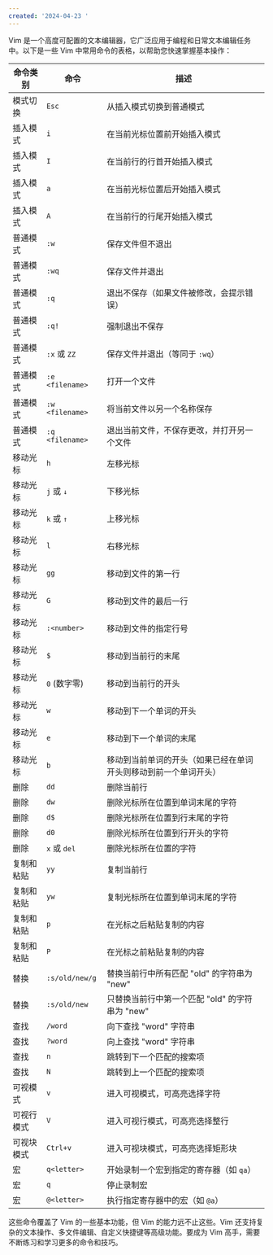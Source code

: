 ```yaml
---
created: '2024-04-23 '
---
```

Vim 是一个高度可配置的文本编辑器，它广泛应用于编程和日常文本编辑任务中。以下是一些 Vim 中常用命令的表格，以帮助您快速掌握基本操作：

| 命令类别       | 命令                | 描述                                                         |
|----------------|---------------------|--------------------------------------------------------------|
| 模式切换       | `Esc`               | 从插入模式切换到普通模式                                 |
| 插入模式       | `i`                 | 在当前光标位置前开始插入模式                             |
| 插入模式       | `I`                 | 在当前行的行首开始插入模式                             |
| 插入模式       | `a`                 | 在当前光标位置后开始插入模式                             |
| 插入模式       | `A`                 | 在当前行的行尾开始插入模式                             |
| 普通模式       | `:w`                | 保存文件但不退出                                         |
| 普通模式       | `:wq`               | 保存文件并退出                                           |
| 普通模式       | `:q`                | 退出不保存（如果文件被修改，会提示错误）               |
| 普通模式       | `:q!`               | 强制退出不保存                                           |
| 普通模式       | `:x` 或 `ZZ`        | 保存文件并退出（等同于 `:wq`）                         |
| 普通模式       | `:e <filename>`     | 打开一个文件                                             |
| 普通模式       | `:w <filename>`     | 将当前文件以另一个名称保存                             |
| 普通模式       | `:q <filename>`     | 退出当前文件，不保存更改，并打开另一个文件             |
| 移动光标       | `h`                 | 左移光标                                                   |
| 移动光标       | `j` 或 `↓`         | 下移光标                                                   |
| 移动光标       | `k` 或 `↑`         | 上移光标                                                   |
| 移动光标       | `l`                 | 右移光标                                                   |
| 移动光标       | `gg`                | 移动到文件的第一行                                      |
| 移动光标       | `G`                 | 移动到文件的最后一行                                    |
| 移动光标       | `:<number>`         | 移动到文件的指定行号                                    |
| 移动光标       | `$`                 | 移动到当前行的末尾                                      |
| 移动光标       | `0` (数字零)       | 移动到当前行的开头                                      |
| 移动光标       | `w`                 | 移动到下一个单词的开头                                  |
| 移动光标       | `e`                 | 移动到下一个单词的末尾                                  |
| 移动光标       | `b`                 | 移动到当前单词的开头（如果已经在单词开头则移动到前一个单词开头） |
| 删除           | `dd`                | 删除当前行                                                |
| 删除           | `dw`                | 删除光标所在位置到单词末尾的字符                         |
| 删除           | `d$`                | 删除光标所在位置到行末尾的字符                         |
| 删除           | `d0`                | 删除光标所在位置到行开头的字符                         |
| 删除           | `x` 或 `del`        | 删除光标所在位置的字符                                   |
| 复制和粘贴     | `yy`                | 复制当前行                                                |
| 复制和粘贴     | `yw`                | 复制光标所在位置到单词末尾的字符                         |
| 复制和粘贴     | `p`                 | 在光标之后粘贴复制的内容                                 |
| 复制和粘贴     | `P`                 | 在光标之前粘贴复制的内容                                 |
| 替换           | `:s/old/new/g`      | 替换当前行中所有匹配 "old" 的字符串为 "new"             |
| 替换           | `:s/old/new`        | 只替换当前行中第一个匹配 "old" 的字符串为 "new"       |
| 查找           | `/word`             | 向下查找 "word" 字符串                                   |
| 查找           | `?word`             | 向上查找 "word" 字符串                                   |
| 查找           | `n`                 | 跳转到下一个匹配的搜索项                               |
| 查找           | `N`                 | 跳转到上一个匹配的搜索项                               |
| 可视模式       | `v`                 | 进入可视模式，可高亮选择字符                             |
| 可视行模式     | `V`                 | 进入可视行模式，可高亮选择整行                         |
| 可视块模式     | `Ctrl+v`           | 进入可视块模式，可高亮选择矩形块                       |
| 宏             | `q<letter>`        | 开始录制一个宏到指定的寄存器（如 `qa`）               |
| 宏             | `q`                 | 停止录制宏                                              |
| 宏             | `@<letter>`        | 执行指定寄存器中的宏（如 `@a`）                       |

这些命令覆盖了 Vim 的一些基本功能，但 Vim 的能力远不止这些。Vim 还支持复杂的文本操作、多文件编辑、自定义快捷键等高级功能。要成为 Vim 高手，需要不断练习和学习更多的命令和技巧。
